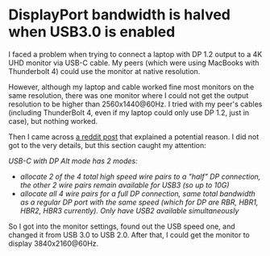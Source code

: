 # DisplayPort bandwidth is halved when USB3.0 is enabled

I faced a problem when trying to connect a laptop with DP 1.2 output to a 4K UHD monitor via USB-C cable.
My peers (which were using MacBooks with Thunderbolt 4) could use the monitor at native resolution.

However, although my laptop and cable worked fine most monitors on the same resolution, there was one monitor
where I could not get the output resolution to be higher than 2560x1440@60Hz.
I tried with my peer's cables (including ThunderBolt 4, even if my laptop could only use DP 1.2, just in case),
but nothing worked.

Then I came across [a reddit post][00] that explained a potential reason. I did not got to the very details,
but this section caught my attention:

_USB-C with DP Alt mode has 2 modes:_
- _allocate 2 of the 4 total high speed wire pairs to a "half" DP connection, the other 2 wire pairs
  remain available for USB3 (so up to 10G)_
- _allocate all 4 wire pairs for a full DP connection, same total bandwidth as a regular DP port with the same speed
  (which for DP are RBR, HBR1, HBR2, HBR3 currently). Only have USB2 available simultaneously_

So I got into the monitor settings, found out the USB speed one, and changed it from USB 3.0 to USB 2.0.
After that, I could get the monitor to display 3840x2160@60Hz.

[//]: # ( ------------------- references below this line ------------------- )

[00]: https://www.reddit.com/r/UsbCHardware/comments/15unw6b/how_does_displayport_bandwidth_conflict_with_usb/?rdt=36592
